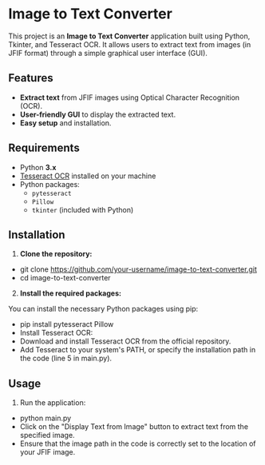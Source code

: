# Image to Text Converter

This project is an **Image to Text Converter** application built using Python, Tkinter, and Tesseract OCR. It allows users to extract text from images (in JFIF format) through a simple graphical user interface (GUI).

## Features

- **Extract text** from JFIF images using Optical Character Recognition (OCR).
- **User-friendly GUI** to display the extracted text.
- **Easy setup** and installation.

## Requirements

- Python **3.x**
- [Tesseract OCR](https://github.com/tesseract-ocr/tesseract) installed on your machine
- Python packages:
  - `pytesseract`
  - `Pillow`
  - `tkinter` (included with Python)

## Installation

1. **Clone the repository:**

- git clone https://github.com/your-username/image-to-text-converter.git
- cd image-to-text-converter
   
2. **Install the required packages:**

You can install the necessary Python packages using pip:
- pip install pytesseract Pillow
- Install Tesseract OCR:
- Download and install Tesseract OCR from the official repository.
- Add Tesseract to your system's PATH, or specify the installation path in the code (line 5 in main.py).

## Usage

1. Run the application:
- python main.py
- Click on the "Display Text from Image" button to extract text from the specified image.
- Ensure that the image path in the code is correctly set to the location of your JFIF image.
